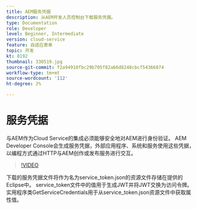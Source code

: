 ```yaml
---
title: AEM服务凭据
description: 从AEM开发人员控制台下载服务凭据。
type: Documentation
role: Developer
level: Beginner, Intermediate
version: cloud-service
feature: 自适应表单
topic: 开发
kt: 8192
thumbnail: 330519.jpg
source-git-commit: f2a94910fbc29b705f82a66d8248cbcf54366874
workflow-type: tm+mt
source-wordcount: '112'
ht-degree: 2%

---
```



# 服务凭据

与AEM作为Cloud Service的集成必须能够安全地对AEM进行身份验证。 AEM Developer Console会生成服务凭据，外部应用程序、系统和服务使用这些凭据，以编程方式通过HTTP与AEM创作或发布服务进行交互。

>[!VIDEO](https://video.tv.adobe.com/v/330519/?quality=12&learn=on)

下载的服务凭据文件将作为名为service_token.json的资源文件存储在提供的Eclipse中。 service_token文件中的值用于生成JWT并将JWT交换为访问令牌。 实用程序类GetServiceCredentials用于从service_token.json资源文件中获取属性值。
